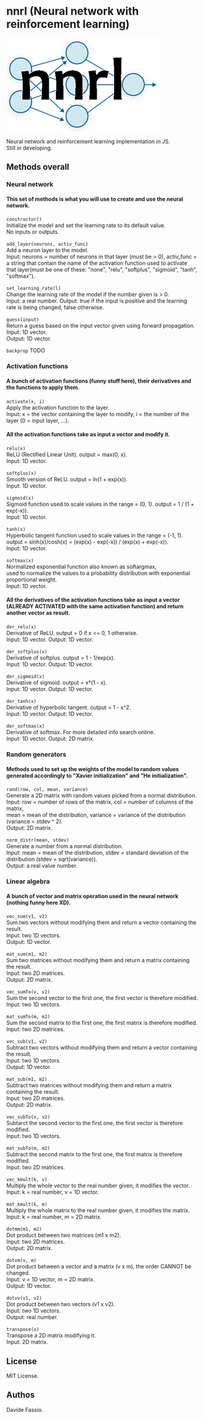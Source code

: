 # nnrl (Neural network with reinforcement learning)
![alt text](logo.png)

Neural network and reinforcement learning implementation in JS.\
Still in developing.

## Methods overall
### Neural network
#### This set of methods is what you will use to create and use the neural network.
```constructor()```\
Initialize the model and set the learning rate to its default value.\
No inputs or outputs.

```add_layer(neurons, activ_func)```\
Add a neuron layer to the model.\
Input: neurons = number of neurons in that layer (must be > 0), activ_func = a string that contain the name of the activation function used to activate that layer(must be one of these: "none", "relu", "softplus", "sigmoid", "tanh", "softmax"). 

```set_learning_rate(l)```\
Change the learning rate of the model if the number given is > 0.\
Input: a real number. Output: true if the input is positive and the learning rate is being changed, false otherwise.

```guess(input)```\
Return a guess based on the input vector given using forward propagation.\
Input: 1D vector.\
Output: 1D vector.

```backprop``` TODO

### Activation functions
#### A bunch of activation functions (funny stuff here), their derivatives and the functions to apply them.
```activate(x, i)```\
Apply the activation function to the layer.\
Input: x = the vector containing the layer to modify, i = the number of the layer (0 = input layer, ...).

#### All the activation functions take as input a vector and modify it.
```relu(x)```\
ReLU (Rectified Linear Unit). output = max(0, x).\
Input: 1D vector.

```softplus(x)```\
Smooth version of ReLU. output = ln(1 + exp(x)).\
Input: 1D vector.

```sigmoid(x)```\
Sigmoid function used to scale values in the range = (0, 1). output = 1 / (1 + exp(-x)).\
Input: 1D vector.

```tanh(x)```\
Hyperbolic tangent function used to scale values in the range = (-1, 1).\
output = sinh(x)/cosh(x) = (exp(x) - exp(-x)) / (exp(x) + exp(-x)).\
Input: 1D vector.

```softmax(x)```\
Normalized exponential function also known as softargmax,\
used to normalize the values to a probability distribution with exponential proportional weight.\
Input: 1D vector.

#### All the derivatives of the activation functions take as input a vector (ALREADY ACTIVATED with the same activation function) and return another vector as result.
```der_relu(x)```\
Derivative of ReLU. output = 0 if x <= 0, 1 otherwise.\
Input: 1D vector. Output: 1D vector.

```der_softplus(x)```\
Derivative of softplus. output = 1 - 1/exp(x). \
Input: 1D vector. Output: 1D vector.

```der_sigmoid(x)```\
Derivative of sigmoid. output = x*(1 - x).\
Input: 1D vector. Output: 1D vector.

```der_tanh(x)```\
Derivative of hyperbolic tangent. output = 1 - x^2.\
Input: 1D vector. Output: 1D vector.

```der_softmax(x)```\
Derivative of softmax. For more detailed info search online.\
Input: 1D vector. Output: 2D matrix.

### Random generators
#### Methods used to set up the weights of the model to random values generated accordingly to "Xavier initialization" and "He initialization".
```rand(row, col, mean, variance)```\
Generate a 2D matrix with random values picked from a normal distribution.\
Input: row = number of rows of the matrix, col = number of columns of the matrix,\
mean = mean of the distribution, variance = variance of the distribution (variance = stdev ^ 2).\
Output: 2D matrix.

```norm_distr(mean, stdev)```\
Generate a number from a normal distribution.\
Input: mean = mean of the distribution, stdev = standard deviation of the distribution (stdev = sqrt(variance)).\
Output: a real value number.

### Linear algebra
#### A bunch of vector and matrix operation used in the neural network (nothing funny here XD).
```vec_sum(v1, v2)```\
Sum two vectors without modifying them and return a vector containing the result.\
Input: two 1D vectors.\
Output: 1D vector.

```mat_sum(m1, m2)```\
Sum two matrices without modifying them and return a matrix containing the result.\
Input: two 2D matrices.\
Output: 2D matrix.

```vec_sumTo(v, v2)```\
Sum the second vector to the first one, the first vector is therefore modified.\
Input: two 1D vectors.

```mat_sumTo(m, m2)```\
Sum the second matrix to the first one, the first matrix is therefore modified.\
Input: two 2D matrices.

```vec_sub(v1, v2)```\
Subtract two vectors without modifying them and return a vector containing the result.\
Input: two 1D vectors.\
Output: 1D vector.

```mat_sub(m1, m2)```\
Subtract two matrices without modifying them and return a matrix containing the result.\
Input: two 2D matrices.\
Output: 2D matrix.

```vec_subTo(v, v2)```\
Subtarct the second vector to the first one, the first vector is therefore modified.\
Input: two 1D vectors.

```mat_subTo(m, m2)```\
Subtract the second matrix to the first one, the first matrix is therefore modified.\
Input: two 2D matrices.

```vec_kmult(k, v)```\
Multiply the whole vector to the real number given, it modifies the vector.\
Input: k = real number, v = 1D vector.

```mat_kmult(k, m)```\
Multiply the whole matrix to the real number given, it modifies the matrix.\
Input: k = real number, m = 2D matrix.

```dotmm(m1, m2)```\
Dot product between two matrices (m1 x m2).\
Input: two 2D matrices.\
Output: 2D matrix.

```dotvm(v, m)```\
Dot product between a vector and a matrix (v x m), the order CANNOT be changed.\
Input: v = 1D vector, m = 2D matrix.\
Output: 1D vector.

```dotvv(v1, v2)```\
Dot product between two vectors (v1 x v2).\
Input: two 1D vectors.\
Output: real number.

```transpose(x)```\
Transpose a 2D matrix modifying it.\
Input: 2D matrix.

## License
MIT License.

## Authos
Davide Fassio.
